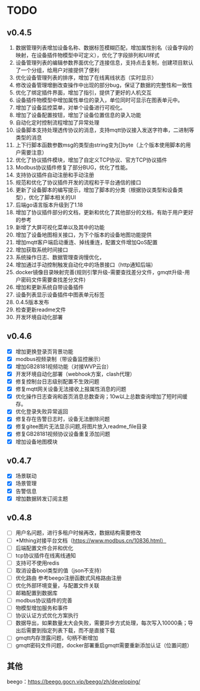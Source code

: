 # TODO

## v0.4.5

1. 数据管理列表增加设备名称、数据标签模糊匹配，增加属性别名（设备字段的映射，在设备插件物模型中可定义），优化了字段排列和UI样式
2. 设备管理列表的编辑参数界面优化了连接信息，支持点击复制，创建项目默认了一个分组，给用户对接提供了便利
3. 优化设备管理列表的排序，增加了在线离线状态（实时显示）
4. 修改设备管理增删改查操作中出现的部分bug，保证了数据的完整性和一致性
5. 优化了绑定插件界面，增加了指引，提供了更好的人机交互
6. 设备插件物模型中增加属性单位的录入，单位同时可显示在图表单元中。
7. 增加了设备监控菜单，对单个设备进行可视化。
8. 增加了设备配置按钮，增加了设备位置信息的录入功能
9. 自动化定时控制流程增加了异常处理
10. 设备脚本支持处理透传协议的消息，支持mqtt协议接入发送字符串，二进制等类型的消息
11. 上下行脚本函数参数msg的类型由string变为[]byte（上个版本使用脚本的用户需要注意）
12. 优化了协议插件模块，增加了自定义TCP协议、官方TCP协议插件
13. Modbus协议插件修复了部分BUG，优化了性能。
14. 支持协议插件自动注册和手动注册
15. 规范和优化了协议插件开发的流程和于平台通信的接口
16. 更新了设备脚本的编写提示，增加了脚本的分类（根据协议类型和设备类型），优化了脚本相关的UI
17. 后端go语言版本升级到了1.18
18. 增加了协议插件部分的文档，更新和优化了其他部分的文档，有助于用户更好的参考
19. 新增了大屏可视化菜单以及其中的功能
20. 增加了设备地图相关接口，为下个版本的设备地图功能提供
21. 增加mqtt客户端启动重连、掉线重连，配置文件增加QoS配置
22. 增加获取系统时间接口
23. 系统操作日志、数据管理查询慢优化，
24. 增加通过手动控制触发自动化中的场景接口（http通知后端）
25. docker镜像目录映射完善(规则引擎升级-需要查找差分文件，gmqtt升级-用户密码文件需要查找差分文件)
26. 增加和更新系统自带设备插件
27. 设备列表显示设备插件中图表单元标签
28. 0.4.5版本发布
29. 检查更新readme文件
30. 开发环境自动化部署

## v0.4.6

- [x] 增加更换登录页背景功能
- [x] modbus视频录制（带设备监控展示）
- [x] 增加GB28181视频功能（对接WVP云台）
- [x] 开发环境自动化部署（webhook方案，clash代理）
- [x] 修复控制台日志级别配置不生效问题
- [x] 修复mqtt网关设备无法接收上报属性消息的问题
- [x] 优化操作日志查询和首页消息总数查询；10w以上总数查询增加了短时间缓存。
- [x] 优化登录失败异常返回
- [x] 修复存在告警日志时，设备无法删除问题
- [x] 修复gitee图片无法显示问题,将图片放入readme_file目录
- [x] 修复GB28181视频协议设备重复添加问题
- [x] 增加设备地图模块

## v0.4.7

- [x] 场景联动
- [x] 场景管理
- [x] 告警信息
- [x] 增加数据转发订阅主题

## v0.4.8
- [ ] 用户名问题，进行多租户时候再改，数据结构需要修改
- [ ] *Mthing对接平台文档（https://www.modbus.cn/10836.html）
- [ ] 后端配置文件合并和优化
- [ ] tcp协议插件在线离线通知
- [ ] 支持可不使用redis
- [ ] 取消设备bool类型的值（json不支持）
- [ ] 优化路由 参考beego注册函数式风格路由注册
- [ ] 优化外部环境变量，与配置文件关联
- [ ] 邮箱配置到数据库
- [ ] modbus协议插件的完善
- [ ] 物模型增加服务和事件
- [ ] 协议认证方式优化方案执行
- [ ] 数据导出，如果数量太大会失败，需要异步方式处理，每次写入10000条；导出后需要到指定列表下载，而不是直接下载
- [ ] gmqtt内存泄露问题，句柄不断增加
- [ ] gmqtt密码文件问题，docker部署重启gmqtt需要重新添加认证（位置问题）

## 其他

beego：https://beego.gocn.vip/beego/zh/developing/
